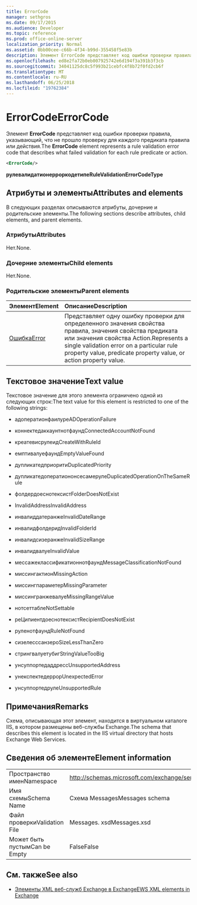 ```yaml
---
title: ErrorCode
manager: sethgros
ms.date: 09/17/2015
ms.audience: Developer
ms.topic: reference
ms.prod: office-online-server
localization_priority: Normal
ms.assetid: 0bb00cee-c66b-4f34-b99d-355458f5e83b
description: Элемент ErrorCode представляет код ошибки проверки правила, указывающий, что не прошло проверку для каждого предиката правила или действия.
ms.openlocfilehash: ed8e2fa72b0eb007925742e6d194f3a391b3f3cb
ms.sourcegitcommit: 34041125dc8c5f993b21cebfc4f8b72f0fd2cb6f
ms.translationtype: MT
ms.contentlocale: ru-RU
ms.lasthandoff: 06/25/2018
ms.locfileid: "19762384"
---
```

# <a name="errorcode"></a><span data-ttu-id="25824-103">ErrorCode</span><span class="sxs-lookup"><span data-stu-id="25824-103">ErrorCode</span></span>

<span data-ttu-id="25824-104">Элемент **ErrorCode** представляет код ошибки проверки правила, указывающий, что не прошло проверку для каждого предиката правила или действия.</span><span class="sxs-lookup"><span data-stu-id="25824-104">The **ErrorCode** element represents a rule validation error code that describes what failed validation for each rule predicate or action.</span></span> 
  
```XML
<ErrorCode/>
```

 <span data-ttu-id="25824-105">**рулевалидатионерроркодетипе**</span><span class="sxs-lookup"><span data-stu-id="25824-105">**RuleValidationErrorCodeType**</span></span>
## <a name="attributes-and-elements"></a><span data-ttu-id="25824-106">Атрибуты и элементы</span><span class="sxs-lookup"><span data-stu-id="25824-106">Attributes and elements</span></span>

<span data-ttu-id="25824-107">В следующих разделах описываются атрибуты, дочерние и родительские элементы.</span><span class="sxs-lookup"><span data-stu-id="25824-107">The following sections describe attributes, child elements, and parent elements.</span></span>
  
### <a name="attributes"></a><span data-ttu-id="25824-108">Атрибуты</span><span class="sxs-lookup"><span data-stu-id="25824-108">Attributes</span></span>

<span data-ttu-id="25824-109">Нет.</span><span class="sxs-lookup"><span data-stu-id="25824-109">None.</span></span>
  
### <a name="child-elements"></a><span data-ttu-id="25824-110">Дочерние элементы</span><span class="sxs-lookup"><span data-stu-id="25824-110">Child elements</span></span>

<span data-ttu-id="25824-111">Нет.</span><span class="sxs-lookup"><span data-stu-id="25824-111">None.</span></span>
  
### <a name="parent-elements"></a><span data-ttu-id="25824-112">Родительские элементы</span><span class="sxs-lookup"><span data-stu-id="25824-112">Parent elements</span></span>

|<span data-ttu-id="25824-113">**Элемент**</span><span class="sxs-lookup"><span data-stu-id="25824-113">**Element**</span></span>|<span data-ttu-id="25824-114">**Описание**</span><span class="sxs-lookup"><span data-stu-id="25824-114">**Description**</span></span>|
|:-----|:-----|
|[<span data-ttu-id="25824-115">Ошибка</span><span class="sxs-lookup"><span data-stu-id="25824-115">Error</span></span>](error.md) <br/> |<span data-ttu-id="25824-116">Представляет одну ошибку проверки для определенного значения свойства правила, значения свойства предиката или значения свойства Action.</span><span class="sxs-lookup"><span data-stu-id="25824-116">Represents a single validation error on a particular rule property value, predicate property value, or action property value.</span></span>  <br/> |
   
## <a name="text-value"></a><span data-ttu-id="25824-117">Текстовое значение</span><span class="sxs-lookup"><span data-stu-id="25824-117">Text value</span></span>

<span data-ttu-id="25824-118">Текстовое значение для этого элемента ограничено одной из следующих строк:</span><span class="sxs-lookup"><span data-stu-id="25824-118">The text value for this element is restricted to one of the following strings:</span></span>
  
- <span data-ttu-id="25824-119">адоператионфаилуре</span><span class="sxs-lookup"><span data-stu-id="25824-119">ADOperationFailure</span></span>
    
- <span data-ttu-id="25824-120">коннектедаккаунтнотфаунд</span><span class="sxs-lookup"><span data-stu-id="25824-120">ConnectedAccountNotFound</span></span>
    
- <span data-ttu-id="25824-121">креатевисрулеид</span><span class="sxs-lookup"><span data-stu-id="25824-121">CreateWithRuleId</span></span>
    
- <span data-ttu-id="25824-122">емптивалуефаунд</span><span class="sxs-lookup"><span data-stu-id="25824-122">EmptyValueFound</span></span>
    
- <span data-ttu-id="25824-123">дупликатедприорити</span><span class="sxs-lookup"><span data-stu-id="25824-123">DuplicatedPriority</span></span>
    
- <span data-ttu-id="25824-124">дупликатедоператиононсесамеруле</span><span class="sxs-lookup"><span data-stu-id="25824-124">DuplicatedOperationOnTheSameRule</span></span>
    
- <span data-ttu-id="25824-125">фолдердоеснотексист</span><span class="sxs-lookup"><span data-stu-id="25824-125">FolderDoesNotExist</span></span>
    
- <span data-ttu-id="25824-126">InvalidAddress</span><span class="sxs-lookup"><span data-stu-id="25824-126">InvalidAddress</span></span>
    
- <span data-ttu-id="25824-127">инвалиддатеранже</span><span class="sxs-lookup"><span data-stu-id="25824-127">InvalidDateRange</span></span>
    
- <span data-ttu-id="25824-128">инвалидфолдерид</span><span class="sxs-lookup"><span data-stu-id="25824-128">InvalidFolderId</span></span>
    
- <span data-ttu-id="25824-129">инвалидсизеранже</span><span class="sxs-lookup"><span data-stu-id="25824-129">InvalidSizeRange</span></span>
    
- <span data-ttu-id="25824-130">инвалидвалуе</span><span class="sxs-lookup"><span data-stu-id="25824-130">InvalidValue</span></span>
    
- <span data-ttu-id="25824-131">мессажеклассификатионнотфаунд</span><span class="sxs-lookup"><span data-stu-id="25824-131">MessageClassificationNotFound</span></span>
    
- <span data-ttu-id="25824-132">миссингактион</span><span class="sxs-lookup"><span data-stu-id="25824-132">MissingAction</span></span>
    
- <span data-ttu-id="25824-133">миссингпараметер</span><span class="sxs-lookup"><span data-stu-id="25824-133">MissingParameter</span></span>
    
- <span data-ttu-id="25824-134">миссингранжевалуе</span><span class="sxs-lookup"><span data-stu-id="25824-134">MissingRangeValue</span></span>
    
- <span data-ttu-id="25824-135">нотсеттабле</span><span class="sxs-lookup"><span data-stu-id="25824-135">NotSettable</span></span>
    
- <span data-ttu-id="25824-136">реЦипиентдоеснотексист</span><span class="sxs-lookup"><span data-stu-id="25824-136">RecipientDoesNotExist</span></span>
    
- <span data-ttu-id="25824-137">руленотфаунд</span><span class="sxs-lookup"><span data-stu-id="25824-137">RuleNotFound</span></span>
    
- <span data-ttu-id="25824-138">сизелесссанзеро</span><span class="sxs-lookup"><span data-stu-id="25824-138">SizeLessThanZero</span></span>
    
- <span data-ttu-id="25824-139">стрингвалуетубиг</span><span class="sxs-lookup"><span data-stu-id="25824-139">StringValueTooBig</span></span>
    
- <span data-ttu-id="25824-140">унсуппортедаддресс</span><span class="sxs-lookup"><span data-stu-id="25824-140">UnsupportedAddress</span></span>
    
- <span data-ttu-id="25824-141">унекспектедеррор</span><span class="sxs-lookup"><span data-stu-id="25824-141">UnexpectedError</span></span>
    
- <span data-ttu-id="25824-142">унсуппортедруле</span><span class="sxs-lookup"><span data-stu-id="25824-142">UnsupportedRule</span></span>
    
## <a name="remarks"></a><span data-ttu-id="25824-143">Примечания</span><span class="sxs-lookup"><span data-stu-id="25824-143">Remarks</span></span>

<span data-ttu-id="25824-144">Схема, описывающая этот элемент, находится в виртуальном каталоге IIS, в котором размещены веб-службы Exchange.</span><span class="sxs-lookup"><span data-stu-id="25824-144">The schema that describes this element is located in the IIS virtual directory that hosts Exchange Web Services.</span></span>
  
## <a name="element-information"></a><span data-ttu-id="25824-145">Сведения об элементе</span><span class="sxs-lookup"><span data-stu-id="25824-145">Element information</span></span>

|||
|:-----|:-----|
|<span data-ttu-id="25824-146">Пространство имен</span><span class="sxs-lookup"><span data-stu-id="25824-146">Namespace</span></span>  <br/> |http://schemas.microsoft.com/exchange/services/2006/messages  <br/> |
|<span data-ttu-id="25824-147">Имя схемы</span><span class="sxs-lookup"><span data-stu-id="25824-147">Schema Name</span></span>  <br/> |<span data-ttu-id="25824-148">Схема Messages</span><span class="sxs-lookup"><span data-stu-id="25824-148">Messages schema</span></span>  <br/> |
|<span data-ttu-id="25824-149">Файл проверки</span><span class="sxs-lookup"><span data-stu-id="25824-149">Validation File</span></span>  <br/> |<span data-ttu-id="25824-150">Messages. xsd</span><span class="sxs-lookup"><span data-stu-id="25824-150">Messages.xsd</span></span>  <br/> |
|<span data-ttu-id="25824-151">Может быть пустым</span><span class="sxs-lookup"><span data-stu-id="25824-151">Can be Empty</span></span>  <br/> |<span data-ttu-id="25824-152">False</span><span class="sxs-lookup"><span data-stu-id="25824-152">False</span></span>  <br/> |
   
## <a name="see-also"></a><span data-ttu-id="25824-153">См. также</span><span class="sxs-lookup"><span data-stu-id="25824-153">See also</span></span>



- [<span data-ttu-id="25824-154">Элементы XML веб-служб Exchange в Exchange</span><span class="sxs-lookup"><span data-stu-id="25824-154">EWS XML elements in Exchange</span></span>](ews-xml-elements-in-exchange.md)

